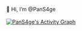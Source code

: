 👋 Hi, I’m @PanS4ge
<br><br>
<a href="https://github.com/Ashutosh00710/github-readme-activity-graph"><img alt="PanS4ge's Activity Graph" src="https://github-readme-activity-graph.cyclic.app/graph?username=PanS4ge&bg_color=0d0c0c&color=5cfcff&line=00ccff&point=1a4675&area=true&hide_border=true" /></a>
<!---
PanS4ge/PanS4ge is a ✨ special ✨ repository because its `README.md` (this file) appears on your GitHub profile.
You can click the Preview link to take a look at your changes.
--->
